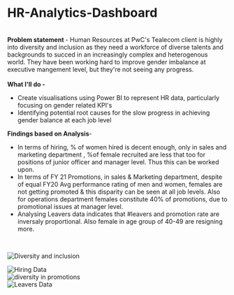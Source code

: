 # HR-Analytics-Dashboard
<br>
<b> Problem statement </b> - Human Resources at PwC's Tealecom client is highly into diversity and inclusion as they need a workforce of diverse talents and backgrounds to succed in an increasingly complex and heterogenous world. They have been working hard to improve gender imbalance at executive mangement level, but they're not seeing any progress.
<br>
<br>
<b>What I'll do - </b>
<ul>
  <li>Create visualisations using Power BI to represent HR data, particularly focusing on gender related KPI's</li>
  <li>Identifying potential root causes for the slow progress in achieving gender balance at each job level </li>
</ul>
<b>Findings based on Analysis</b>-
<ul>
  <li>In terms of hiring, % of women hired is decent enough, only in sales and marketing department , %of female recruited are less that too for positions of junior officer and manager level. Thus this can be worked upon.</li>
 <li>In terms of FY 21 Promotions, in sales & Marketing department, despite of equal FY20 Avg performance rating of men and women, females are not getting promoted & this disparity can be seen at all job levels. Also for operations department females constitute 40% of promotions, due to promotional issues at manager level.</li>
 <li>Analysing Leavers data indicates that #leavers and promotion rate are inversaly proportional. Also female in age group of 40-49 are resigning more.</li>
</ul>
<br>

![Diversity and inclusion](https://github.com/nehadahiya2801/HR-Analytics-Dashboard/assets/155832334/205ec0c3-2af5-4af3-a0f5-4183d8585557)

![Hiring Data](https://github.com/nehadahiya2801/HR-Analytics-Dashboard/assets/155832334/5dd748da-ae9a-4791-bb43-3b26a03fd0ca)
<br>
![diversity in promotions](https://github.com/nehadahiya2801/HR-Analytics-Dashboard/assets/155832334/0e7cd1fb-d7e6-4a0a-b8d2-5855f8a64a24)
<br>
![Leavers Data](https://github.com/nehadahiya2801/HR-Analytics-Dashboard/assets/155832334/18523267-a104-4aa5-93ab-f2148ada5c93)






